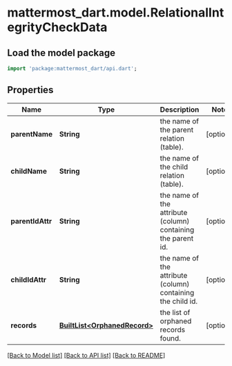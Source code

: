 # mattermost_dart.model.RelationalIntegrityCheckData

## Load the model package
```dart
import 'package:mattermost_dart/api.dart';
```

## Properties
Name | Type | Description | Notes
------------ | ------------- | ------------- | -------------
**parentName** | **String** | the name of the parent relation (table). | [optional] 
**childName** | **String** | the name of the child relation (table). | [optional] 
**parentIdAttr** | **String** | the name of the attribute (column) containing the parent id. | [optional] 
**childIdAttr** | **String** | the name of the attribute (column) containing the child id. | [optional] 
**records** | [**BuiltList&lt;OrphanedRecord&gt;**](OrphanedRecord.md) | the list of orphaned records found. | [optional] 

[[Back to Model list]](../README.md#documentation-for-models) [[Back to API list]](../README.md#documentation-for-api-endpoints) [[Back to README]](../README.md)


